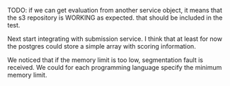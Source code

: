TODO: if we can get evaluation from another service object, it means that the
s3 repository is WORKING as expected. that should be included in the test.

Next start integrating with submission service. I think that at least for now
the postgres could store a simple array with scoring information.

We noticed that if the memory limit is too low, segmentation fault is received.
We could for each programming language specify the minimum memory limit.